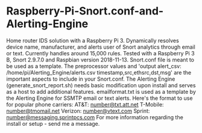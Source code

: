 # Raspberry-Pi-Snort.conf-and-Alerting-Engine
Home router IDS solution with a Raspberry Pi 3. Dynamically resolves device name, manufacturer, and alerts user of Snort analytics through email or text. Currently handles around 15,000 rules.
Tested with a Raspberry Pi 3 B, Snort 2.9.7.0 and Raspbian version 2018-11-13.
Snort.conf file is meant to be used as a template. 
The preprocessor values and 'output alert_csv: /home/pi/Alerting_Engine/alerts.csv timestamp,src,ethsrc,dst,msg' are the important aspects to include in your Snort.conf.
The Alerting Engine (generate_snort_report.sh) needs basic modification upon install and serves as a host to add additional features.
emailformat.txt is used as a template by the Alerting Engine for SSMTP email or text alerts.
Here's the format to use for popular phone carriers:
AT&T: number@txt.att.net 
T-Mobile: number@tmomail.net
Verizon: number@vtext.com 
Sprint: number@messaging.sprintpcs.com
For more information regarding the install or setup - send me a message.
